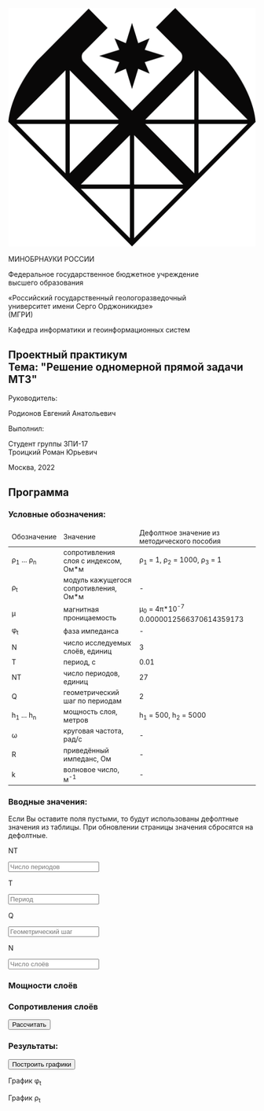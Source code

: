 <!DOCTYPE html><html lang="ru"><head><meta charset="utf-8"><meta http-equiv="X-UA-Compatible" content="IE=edge"><meta name="viewport" content="width=device-width, initial-scale=1.0"><title>Проектный практикум</title><link rel="apple-touch-icon" sizes="180x180" href="apple-touch-icon.2146a994.png"><link rel="icon" type="image/png" sizes="32x32" href="favicon-32x32.a1362a24.png"><link rel="icon" type="image/png" sizes="16x16" href="favicon-16x16.7163ccf7.png"><link rel="mask-icon" href="safari-pinned-tab.bf09388f.svg" color="#5bbad5"><meta name="msapplication-TileColor" content="#da532c"><meta name="theme-color" content="#ffffff"><link type="image/x-icon" rel="icon shortcut" href="favicon.2e8e3bbf.ico"><link rel="stylesheet" href="index.db35f56c.css"><link rel="stylesheet" href="index.4fabce72.css"></head><body class="page"> <div class="container">  <section class="intro"> <div class="intro__wooz">  <div class="wooz__minobr"> <img src="logo-MGRI.d3b07258.png" alt="MGRI-RGGRU" class="wooz__minobr--image"> <p class="wooz__minobr--name"> МИНОБРНАУКИ РОССИИ </p> </div>  <p class="wooz__fgbou"> Федеральное государственное бюджетное учреждение<br>высшего образования </p> <p class="wooz__name"> «Российский государственный геологоразведочный <br> университет имени Серго Орджоникидзе» <br> (МГРИ) </p>  <p class="wooz__cath"> Кафедра информатики и геоинформационных систем </p> </div>  <h1 class="intro__title"> Проектный практикум<br> Тема: "Решение одномерной прямой задачи МТЗ" </h1>  <div class="intro__persons">  <div class="persons__shef"> <p class="persons__shef--position"> Руководитель: </p> <p class="persons__shef--name"> Родионов Евгений Анатольевич </p> </div>  <div class="persons__shef"> <p class="persons__shef--position"> Выполнил: </p> <p class="persons__shef--name"> Студент группы ЗПИ-17 <br> Троицкий Роман Юрьевич </p> </div> </div> <div class="intro__year"> Москва, 2022 </div> </section>   <section class="result"> <h2 class="result__heading"> Программа </h2> <div class="result__si"> <h3 class="result__subheading"> Условные обозначения: </h3>  <table class="si"> <thead> <tr> <td class="si__head">Обозначение</td> <td class="si__head">Значение</td> <td class="si__head">Дефолтное значение из методического пособия</td> </tr> </thead> <tbody> <tr> <td class="si__item--letter"> &rho;<sub>1</sub> ... &rho;<sub>n</sub> </td> <td class="si__item--is"> сопротивления слоя с индексом, Ом*м </td> <td class="si__item--default"> &rho;<sub>1</sub> = 1, &rho;<sub>2</sub> = 1000, &rho;<sub>3</sub> = 1 </td> </tr> <tr> <td class="si__item--letter"> &rho;<sub>t</sub> </td> <td class="si__item--is"> модуль кажущегося сопротивления, Ом*м </td> <td class="si__item--default"> - </td> </tr> <tr> <td class="si__item--letter"> &mu; </td> <td class="si__item--is"> магнитная проницаемость </td> <td class="si__item--default"> &mu;<sub>0</sub> = 4&pi;*10<sup>-7</sup> <br> 0.0000012566370614359173 </td> </tr> <tr> <td class="si__item--letter"> &phi;<sub>t</sub> </td> <td class="si__item--is"> фаза импеданса </td> <td class="si__item--default"> - </td> </tr> <tr> <td class="si__item--letter">N</td> <td class="si__item--is"> число исследуемых слоёв, единиц </td> <td class="si__item--default"> 3 </td> </tr> <tr> <td class="si__item--letter">T</td> <td class="si__item--is"> период, с </td> <td class="si__item--default"> 0.01 </td> </tr> <tr> <td class="si__item--letter">NT</td> <td class="si__item--is"> число периодов, единиц </td> <td class="si__item--default"> 27 </td> </tr> <tr> <td class="si__item--letter">Q</td> <td class="si__item--is"> геометрический шаг по периодам </td> <td class="si__item--default"> 2 </td> </tr> <tr> <td class="si__item--letter"> h<sub>1</sub> ... h<sub>n</sub></td> <td class="si__item--is"> мощность слоя, метров </td> <td class="si__item--default"> h<sub>1</sub> = 500, h<sub>2</sub> = 5000 </td> </tr> <tr> <td class="si__item--letter">&omega;</td> <td class="si__item--is"> круговая частота, рад/с </td> <td class="si__item--default"> - </td> </tr> <tr> <td class="si__item--letter">R</td> <td class="si__item--is"> приведённый импеданс, Ом </td> <td class="si__item--default"> - </td> </tr> <tr> <td class="si__item--letter">k</td> <td class="si__item--is"> волновое число, м<sup>-1</sup> </td> <td class="si__item--default"> - </td> </tr> </tbody> </table> </div>  <div class="result__inputs"> <h3 class="result__subheading"> Вводные значения: </h3> <p class="result__description"> Если Вы оставите поля пустыми, то будут использованы дефолтные значения из таблицы. При обновлении страницы значения сбросятся на дефолтные. </p>  <div class="input__group">  <label class="input__wrapper"> <p class="input__property"> NT </p> <input type="number" class="input__input" id="number-of-periods" placeholder="Число периодов"> </label>  <label class="input__wrapper"> <p class="input__property"> T </p> <input type="number" class="input__input" id="first-period" placeholder="Период"> </label>  <label class="input__wrapper"> <p class="input__property"> Q </p> <input type="number" class="input__input" id="step" placeholder="Геометрический шаг"> </label>  <label class="input__wrapper"> <p class="input__property"> N </p> <input type="number" class="input__input" id="number-of-layers" placeholder="Число слоёв" min="2"> </label> </div>  <h3 class="input__subtitle"> Мощности слоёв </h3> <div id="js-append-layer-thickness" class="input__group invisible"></div>  <h3 class="input__subtitle"> Сопротивления слоёв </h3> <div id="js-append-layer-resistance" class="input__group invisible"></div> </div>  <button class="result__button" id="get-results"> Рассчитать </button>  <div class="invisible result__wrapper" id="summary"> <h3 class="result__subheading"> Результаты: </h3> <div class="result__results" id="js-append-results"></div> </div> <div class="invisible result__charts" id="charts-container"> <button class="result__button" id="init-charts"> Построить графики </button> <div class="chart__charts invisible" id="charts">  <div class="chart__wrapper"> <canvas id="chart-phase" width="1000" height="400"></canvas> <p class="chart__description"> График &phi;<sub>t</sub> </p> </div>  <div class="chart__wrapper"> <canvas id="chart-resistance" width="1000" height="400"></canvas> <p class="chart__description"> График &rho;<sub>t</sub> </p> </div> </div> </div> </section>  </div> <script src="index.bd73fee1.js" type="module"></script><script src="index.8a302e9e.js" nomodule="" defer></script> </body></html>
